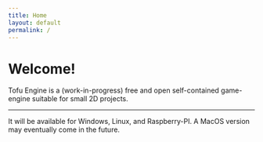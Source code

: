 ```yaml
---
title: Home
layout: default
permalink: /
---
```

# Welcome!

Tofu Engine is a (work-in-progress) free and open self-contained game-engine suitable for small 2D projects.

---

It will be available for Windows, Linux, and Raspberry-PI. A MacOS version may eventually come in the future.
